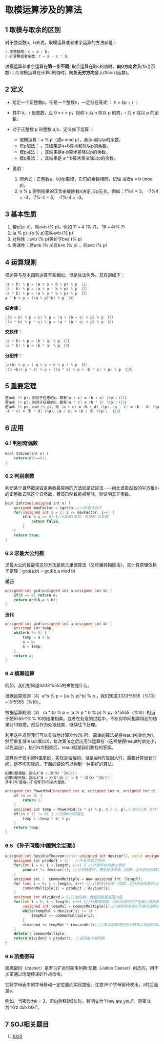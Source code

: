 # 取模运算涉及的算法

## 1 取模与取余的区别

对于整型数a，b来说，取模运算或者求余运算的方法都是：
```cpp
1.求整数商：c = a / b;
2.计算模或者余数：r = a - c * b;
```
求模运算和求余运算在**第一步不同**: 取余运算在取c的值时，**向0方向舍入**(fix()函数)；而取模运算在计算c的值时，向**负无穷方向**舍入(floor()函数)。

## 2 定义

* 给定一个正整数p，任意一个整数n，一定存在等式 ：
n = kp + r ；

* 其中 k、r 是整数，且 0 ≤ r < p，则称 k 为 n 除以 p 的商，r 为 n 除以 p 的余数。
* 对于正整数 p 和整数 a,b，定义如下运算：
	* 取模运算：a % p（或a mod p），表示a除以p的余数。
	* 模p加法： ，其结果是a+b算术和除以p的余数。
	* 模p减法： ，其结果是a-b算术差除以p的余数。
	* 模p乘法： ，其结果是 a * b算术乘法除以p的余数。
* 说明：
	1. 同余式：正整数a，b对p取模，它们的余数相同，记做 或者a ≡ b (mod p)。
	2. n % p 得到结果的正负由被除数n决定,与p无关。例如：7%4 = 3， -7%4 = -3， 7%-4 = 3， -7%-4 = -3。

## 3 基本性质

1. 若p|(a-b)，则a≡b (% p)。例如 11 ≡ 4 (% 7)， 18 ≡ 4(% 7)
2. (a % p)=(b % p)意味a≡b (% p)
3. 对称性：a≡b (% p)等价于b≡a (% p)
4. 传递性：若a≡b (% p)且b≡c (% p) ，则a≡c (% p)

## 4 运算规则

模运算与基本四则运算有些相似，但是除法例外。其规则如下：

```cpp
(a + b) % p = (a % p + b % p) % p （1）
(a - b) % p = (a % p - b % p) % p （2）
(a * b) % p = (a % p * b % p) % p （3）
a ^ b % p = ((a % p)^b) % p （4）
```

**结合律：**
```cpp
((a + b) % p + c) % p = (a + (b + c) % p) % p （5）
((a * b) % p * c) % p = (a * (b * c) % p) % p （6）
```

**交换律：**
```cpp
(a + b) % p = (b + a) % p （7）
(a * b) % p = (b * a) % p （8）
```
**分配律：**
```cpp
(a+b) % p = ( a % p + b % p ) % p （9）
((a +b)% p * c) % p = ((a * c) % p + (b * c) % p) % p （10）
```

## 5 重要定理

```cpp
若a≡b (% p)，则对于任意的c，都有(a + c) ≡ (b + c) (%p)；（11）
若a≡b (% p)，则对于任意的c，都有(a * c) ≡ (b * c) (%p)；（12）
若a≡b (% p)，c≡d (% p)，则 (a + c) ≡ (b + d) (%p)，(a - c) ≡ (b - d) (%p)，
(a * c) ≡ (b * d) (%p)，(a / c) ≡ (b / d) (%p)； （13）
```

## 6 应用

### 6.1 判别奇偶数

```cpp
bool IsEven(int n) {
	return(n%2==0);
}
```

### 6.2 判别素数

判断某个自然数是否是素数最常用的方法就是试除法——用比该自然数的平方根小的正整数去除这个自然数，若该自然数能被整除，则说明其非素数。

```cpp
bool IsPrime(unsigned int n) {
	unsigned maxFactor = sqrt(n);//n的最大因子
	for(unsigned int i = 2; i <= maxFactor; i++) {
		if(n % i == 0) {//n能被i整除，则说明n非素数
			return false;
		}
	}
	return true;
}
```

### 6.3 求最大公约数

求最大公约数最常见的方法是欧几里德算法（又称辗转相除法），其计算原理依赖于定理：gcd(a,b) = gcd(b,a mod b)

**递归**

```cpp
unsigned int gcd(unsigned int a,unsigned int b) {
	if(b == 0) return a;
	return gcd(b,a % b);
}
```

**迭代**

```cpp
unsigned int gcd(unsigned int a,unsigned int b) {
	unsigned int temp;
	while(b != 0) {
		temp = a % b;
		a = b;
		b = temp;
	}
	return a;
}
```

### 6.4 模幂运算

例如，我们想知道3333^5555的末位是什么。

根据运算规则（4）a^b % p = ((a % p)^b) % p ，我们知道3333^5555（%10）= 3^5555（%10）。

根据运算规则（3） (a * b) % p = (a % p * b % p) % p，3^5555（%10）相当于把5555个3 % 10的结果相乘。或者在处理的过程中，不断对中间相乘得到的结果对10取模，然后作为处理结果，继续往下处理。

利用这些规则我们可以有效地计算X^N(% P)。简单的算法是将result初始化为1，然后重复将result乘以X，每次乘法之后应用%运算符（这样使得result的值变小，以免溢出），执行N次相乘后，result就是我们要找的答案。

这样对于较小的N值来说，实现是合理的，但是当N的值很大时，需要计算很长时间，是不切实际的。下面的结论可以得到一种更好的算法。

```cpp
如果N是偶数，那么X^N =（X*X）^[N/2]；
如果N是奇数，那么X^N = X*X^(N-1) = X *（X*X）^[N/2]；
其中[N]是指小于或等于N的最大整数。
```

```cpp
unsigned int PowerMod(unsigned int x, unsigned int n, unsigned int p) {
	if (n == 0) {
		return 1;
	}
	unsigned int temp = PowerMod((x * x) % p, n / 2, p);//递归计算（X*X）^[N/2]
	if((n & 1) != 0) { //判断n的奇偶性
		temp = (temp * x) % p;
	}
	return temp;
}
```

### 6.5 《孙子问题(中国剩余定理)》

```cpp
unsigned int ResidueTheorem(const unsigned int devisor[], const unsigned int remainder[], int length) {
	unsigned int product = 1;	//所有除数之乘积
    for(int i = 0; i < length; i++) { //计算所有除数之乘积
    	product *= devisor[i]; //公倍数数组，表示除该元素（除数）之外其他除数的公倍数
    }
	unsigned int *  commonMultiple = new unsigned int (length);
    for (int i = 0; i < length; i++) {//计算除该元素（除数）之外其他除数的公倍数
    	commonMultiple[i] = product / devisor[i];
    }
    unsigned int dividend = 0;//被除数，就是函数要返回的值
    for(int i = 0; i < length; i++) {//计算被除数，但此时得到的不是最小被除数
    	unsigned int tempMul = commonMultiple[i];//按照剩余理论计算合适的公倍数，使得tempMul%devisor[i]==1
        while(tempMul % devisor[i] != 1) {
            tempMul += commonMultiple[i];
        }
        dividend += tempMul * remainder[i];//用本除数得到的余数乘以其他除数的公倍数
    }
    delete[] commonMultiple;
    return(dividend % product); //返回最小被除数
}
```

### 6.6 凯撒密码

凯撒密码（caeser）是罗马扩张时期朱利斯·凯撒（Julius Caesar）创造的，用于加密通过信使传递的作战命令。

它将字母表中的字母移动一定位置而实现加密。注意26个字母循环使用，z的后面是a。

例如，当密匙为k = 3，即向后移动3位时，若明文为”How are you!”，则密文为”Krz duh btx!”。

## 7 SOJ相关题目

1. [1020]()

